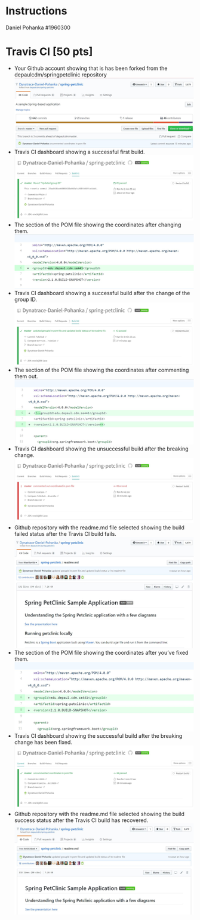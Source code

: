 # Instructions
Daniel Pohanka  #1960300

# Travis CI [50 pts]

- Your Github account showing that is has been forked from the depaulcdm/springpetclinic repository ![Travis CI Screen Capture #1](figures/travis-ci-forked-repo.JPG)
- Travis CI dashboard showing a successful first build. ![Travis CI Screen Capture #2](figures/travis-ci-build-1.JPG)
- The section of the POM file showing the coordinates after changing them. ![Travis CI Screen Capture #3](figures/travis-ci-pom-coordinates-1.JPG)
- Travis CI dashboard showing a successful build after the change of the group ID. ![Travis CI Screen Capture #4](figures/travis-ci-build-2.JPG)
- The section of the POM file showing the coordinates after commenting them out. ![Travis CI Screen Capture #5](figures/travis-ci-pom-coordinates-commented-out.JPG)
- Travis CI dashboard showing the unsuccessful build after the breaking change. ![Travis CI Screen Capture #6](figures/travis-ci-build-3.JPG)
- Github repository with the readme.md file selected showing the build failed status after the Travis CI build fails. ![Travis CI Screen Capture #7](figures/travis-ci-git-readme-build-3.JPG)
- The section of the POM file showing the coordinates after you’ve fixed them. ![Travis CI Screen Capture #8](figures/travis-ci-pom-coordinates-uncommented.JPG)
- Travis CI dashboard showing the successful build after the breaking change has been fixed. ![Travis CI Screen Capture #9](figures/travis-ci-build-4.JPG)
- Github repository with the readme.md file selected showing the build success status after the Travis CI build has recovered. ![Travis CI Screen Capture #10](figures/travis-ci-git-readme-build-4.JPG)

